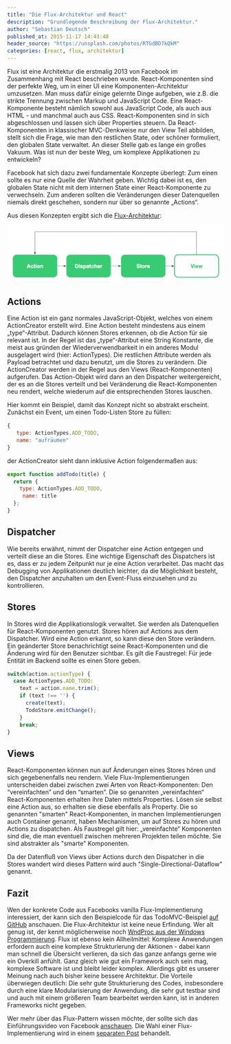 ```yaml
---
title: "Die Flux-Architektur und React"
description: "Grundlegende Beschreibung der Flux-Architektur."
author: "Sebastian Deutsch"
published_at: 2015-11-17 14:43:48
header_source: "https://unsplash.com/photos/RTGdBD7kQkM"
categories: [react, flux, architektur]
---
```


Flux ist eine Architektur die erstmalig 2013 von Facebook im Zusammenhang mit React beschrieben wurde. React-Komponenten sind der perfekte Weg, um in einer UI eine Komponenten-Architektur umzusetzen. Man muss dafür einige gelernte Dinge aufgeben, wie z.B. die strikte Trennung zwischen Markup und JavaScript Code. Eine React-Komponente besteht nämlich sowohl aus JavaScript Code, als auch aus HTML - und manchmal auch aus CSS. React-Komponenten sind in sich abgeschlossen und lassen sich über Properties steuern. Da React-Komponenten in klassischer MVC-Denkweise nur den View Teil abbilden, stellt sich die Frage, wie man den restlichen State, oder schöner formuliert, den globalen State verwaltet. An dieser Stelle gab es lange ein großes Vakuum. Was ist nun der beste Weg, um komplexe Applikationen zu entwickeln?

Facebook hat sich dazu zwei fundamentale Konzepte überlegt: Zum einen sollte es nur eine Quelle der Wahrheit geben. Wichtig dabei ist es, den globalen State nicht mit dem internen State einer React-Komponente zu verwechseln. Zum anderen sollten die Veränderungen dieser Datenquellen niemals direkt geschehen, sondern nur über so genannte „Actions“.

Aus diesen Konzepten ergibt sich die [Flux-Architektur](https://facebook.github.io/flux/):

![Flux Architektur](flux-architecture.png)

## Actions

Eine Action ist ein ganz normales JavaScript-Objekt, welches von einem ActionCreator erstellt wird. Eine Action besteht mindestens aus einem „type“-Attribut. Dadurch können Stores erkennen, ob die Action für sie relevant ist. In der Regel ist das „type“-Attribut eine String Konstante, die meist aus gründen der Wiederverwendbarkeit in ein anderes Modul ausgelagert wird (hier: ActionTypes). Die restlichen Attribute werden als Payload betrachtet und dazu benutzt, um die Stores zu verändern. Die ActionCreator werden in der Regel aus den Views (React-Komponenten) aufgerufen. Das Action-Objekt wird dann an den Dispatcher weitergereicht, der es an die Stores verteilt und bei Veränderung die React-Komponenten neu rendert, welche wiederum auf die entsprechenden Stores lauschen.

Hier kommt ein Beispiel, damit das Konzept nicht so abstrakt erscheint. Zunächst ein Event, um einen Todo-Listen Store zu füllen:

```javascript
{
   type: ActionTypes.ADD_TODO,
   name: "aufräumen"
}
```

der ActionCreator sieht dann inklusive Action folgendermaßen aus:

```javascript
export function addTodo(title) {
  return {
    type: ActionTypes.ADD_TODO,
     name: title
  };
}
```

## Dispatcher

Wie bereits erwähnt, nimmt der Dispatcher eine Action entgegen und verteilt diese an die Stores. Eine wichtige Eigenschaft des Dispatchers ist es, dass er zu jedem Zeitpunkt nur je eine Action verarbeitet. Das macht das Debugging von Applikationen deutlich leichter, da die Möglichkeit besteht, den Dispatcher anzuhalten um den Event-Fluss einzusehen und zu kontrollieren.

## Stores

In Stores wird die Applikationslogik verwaltet. Sie werden als Datenquellen für React-Komponenten genutzt. Stores hören auf Actions aus dem Dispatcher. Wird eine Action erkannt, so kann diese den Store verändern. Ein geänderter Store benachrichtigt seine React-Komponenten und die Änderung wird für den Benutzer sichtbar. Es gilt die Faustregel: Für jede Entität im Backend sollte es einen Store geben.

```javascript
switch(action.actionType) {
  case ActionTypes.ADD_TODO:
    text = action.name.trim();
    if (text !== '') {
      create(text);
      TodoStore.emitChange();
    }
    break;
}
```


## Views

React-Komponenten können nun auf Änderungen eines Stores hören und sich gegebenenfalls neu rendern. Viele Flux-Implementierungen unterscheiden dabei zwischen zwei Arten von React-Komponenten: Den “vereinfachten” und den “smarten”. Die so genannten „vereinfachten“ React-Komponenten erhalten ihre Daten mittels Properties. Lösen sie selbst eine Action aus, so erhalten sie diese ebenfalls als Property. Die so genannten "smarten" React-Komponenten, in manchen Implementierungen auch Container genannt, haben Mechanismen, um auf Stores zu hören und Actions zu dispatchen. Als Faustregel gilt hier: „vereinfachte“ Komponenten sind die, die man eventuell zwischen mehreren Projekten teilen möchte. Sie sind abstrakter als "smarte" Komponenten.

Da der Datenfluß von Views über Actions durch den Dispatcher in die Stores wandert wird dieses Pattern wird auch "Single-Directional-Dataflow" genannt.


## Fazit

Wen der konkrete Code aus Facebooks vanilla Flux-Implementierung interessiert, der kann sich den Beispielcode für das TodoMVC-Beispiel [auf GitHub](https://github.com/facebook/flux/tree/master/examples/flux-todomvc) anschauen. Die Flux-Architektur ist keine neue Erfindung. Wer alt genug ist, der kennt möglicherweise noch [WndProc aus der Windows Programmierung](http://bitquabit.com/post/the-more-things-change/).
Flux ist ebenso kein Allheilmittel: Komplexe Anwendungen erfordern auch eine komplexe Strukturierung der Aktionen - dabei kann man schnell die Übersicht verlieren, da sich das ganze anfangs gerne wie ein Overkill anfühlt. Ganz gleich wie gut ein Framework auch sein mag, komplexe Software ist und bleibt leider komplex.
Allerdings gibt es unserer Meinung nach auch bisher keine bessere Architektur. Die Vorteile überwiegen deutlich:
Die sehr gute Strukturierung des Codes, insbesondere durch eine klare Modularisierung der Anwendung, die sehr gut testbar sind und auch mit einem größeren Team bearbeitet werden kann, ist in anderen Frameworks nicht gegeben.

Wer mehr über das Flux-Pattern wissen möchte, der sollte sich das Einführungsvideo von Facebook [anschauen](https://facebook.github.io/flux/).
Die Wahl einer Flux-Implementierung wird in einem [separaten Post](/artikel/flux-implementierung-auswaehlen/) behandelt.


